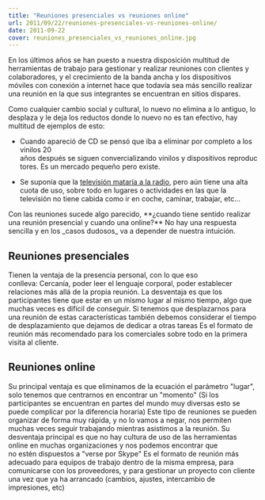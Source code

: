 ```yaml
---
title: "Reuniones presenciales vs reuniones online"
url: 2011/09/22/reuniones-presenciales-vs-reuniones-online/
date: 2011-09-22
cover: reuniones_presenciales_vs_reuniones_online.jpg
---
```

En los últimos años se han puesto a nuestra disposición multitud de herramientas de trabajo para gestionar y realizar reuniones con clientes y colaboradores, y el crecimiento de la banda ancha y los dispositivos móviles con conexión a internet hace que todavía sea más sencillo realizar una reunión en la que sus integrantes se encuentran en sitios dispares.

Como cualquier cambio social y cultural, lo nuevo no elimina a lo antiguo, lo desplaza y le deja los reductos donde lo nuevo no es tan efectivo, hay multitud de ejemplos de esto:

*   Cuando apareció de CD se pensó que iba a eliminar por completo a los vinilos 20 años después se siguen convercializando vinilos y dispositivos reproductores. Es un mercado pequeño pero existe.

*   Se suponía que la [televisión mataría a la radio](http://www.youtube.com/watch?v=Iwuy4hHO3YQ), pero aún tiene una alta cuota de uso, sobre todo en lugares o actividades en las que la televisión no tiene cabida como ir en coche, caminar, trabajar, etc...

<div>Con las reuniones sucede algo parecido, **¿cuando tiene sentido realizar una reunión presencial y cuando una online?** No hay una respuesta sencilla y en los _casos dudosos_ va a depender de nuestra intuición.</div>

## Reuniones presenciales

Tienen la ventaja de la presencia personal, con lo que eso conlleva: Cercanía, poder leer el lenguaje corporal, poder establecer relaciones más allá de la propia reunión. La desventaja es que los participantes tiene que estar en un mismo lugar al mismo tiempo, algo que muchas veces es difícil de conseguir. Si tenemos que desplazarnos para una reunión de estas características también debemos considerar el tiempo de desplazamiento que dejamos de dedicar a otras tareas Es el formato de reunión más recomendado para los comerciales sobre todo en la primera visita al cliente.

## Reuniones online

Su principal ventaja es que eliminamos de la ecuación el parámetro "lugar", solo tenemos que centrarnos en encontrar un "momento" (Si los participantes se encuentran en partes del mundo muy diversas esto se puede complicar por la diferencia horaria) Este tipo de reuniones se pueden organizar de forma muy rápida, y no lo vamos a negar, nos permiten muchas veces seguir trabajando mientras asistimos a la reunión. Su desventaja principal es que no hay cultura de uso de las herramientas online en muchas organizaciones y nos podemos encontrar que no estén dispuestos a "verse por Skype" Es el formato de reunión más adecuado para equipos de trabajo dentro de la misma empresa, para comunicarse con los proveedores, y para gestionar un proyecto con cliente una vez que ya ha arrancado (cambios, ajustes, intercambio de impresiones, etc)
